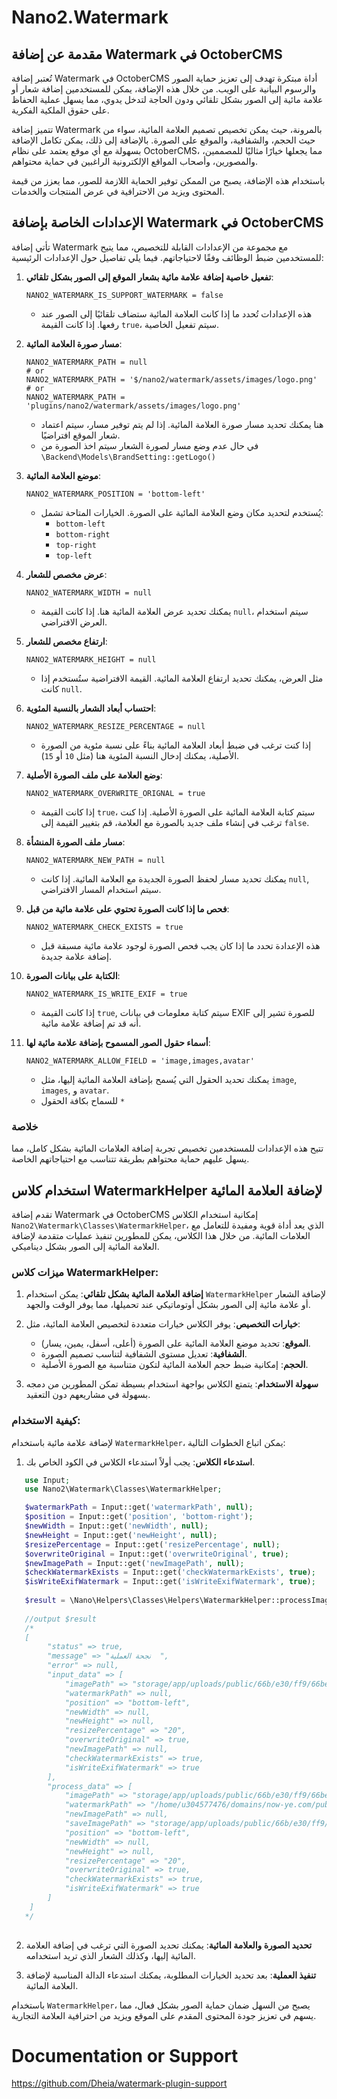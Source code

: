 # Nano2.Watermark

## مقدمة عن إضافة Watermark في OctoberCMS

تُعتبر إضافة Watermark في OctoberCMS أداة مبتكرة تهدف إلى تعزيز حماية الصور والرسوم البيانية على الويب. من خلال هذه الإضافة، يمكن للمستخدمين إضافة شعار أو علامة مائية إلى الصور بشكل تلقائي ودون الحاجة لتدخل يدوي، مما يسهل عملية الحفاظ على حقوق الملكية الفكرية.

تتميز إضافة Watermark بالمرونة، حيث يمكن تخصيص تصميم العلامة المائية، سواء من حيث الحجم، والشفافية، والموقع على الصورة. بالإضافة إلى ذلك، يمكن تكامل الإضافة بسهولة مع أي موقع يعتمد على نظام OctoberCMS، مما يجعلها خيارًا مثاليًا للمصممين، والمصورين، وأصحاب المواقع الإلكترونية الراغبين في حماية محتواهم.

باستخدام هذه الإضافة، يصبح من الممكن توفير الحماية اللازمة للصور، مما يعزز من قيمة المحتوى ويزيد من الاحترافية في عرض المنتجات والخدمات.


## الإعدادات الخاصة بإضافة Watermark في OctoberCMS

تأتي إضافة Watermark مع مجموعة من الإعدادات القابلة للتخصيص، مما يتيح للمستخدمين ضبط الوظائف وفقًا لاحتياجاتهم. فيما يلي تفاصيل حول الإعدادات الرئيسية:

1. **تفعيل خاصية إضافة علامة مائية بشعار الموقع إلى الصور بشكل تلقائي**:
   ```plaintext
   NANO2_WATERMARK_IS_SUPPORT_WATERMARK = false
   ```
   - هذه الإعدادات تُحدد ما إذا كانت العلامة المائية ستضاف تلقائيًا إلى الصور عند رفعها. إذا كانت القيمة `true`، سيتم تفعيل الخاصية.

2. **مسار صورة العلامة المائية**:
   ```plaintext
   NANO2_WATERMARK_PATH = null
   # or
   NANO2_WATERMARK_PATH = '$/nano2/watermark/assets/images/logo.png'
   # or
   NANO2_WATERMARK_PATH = 'plugins/nano2/watermark/assets/images/logo.png'
   ```
   - هنا يمكنك تحديد مسار صورة العلامة المائية. إذا لم يتم توفير مسار، سيتم اعتماد شعار الموقع افتراضيًا.
   - في حال عدم وضع مسار لصورة الشعار سيتم اخذ الصورة من `\Backend\Models\BrandSetting::getLogo()` 

3. **موضع العلامة المائية**:
   ```plaintext
   NANO2_WATERMARK_POSITION = 'bottom-left'
   ```
   - يُستخدم لتحديد مكان وضع العلامة المائية على الصورة. الخيارات المتاحة تشمل:
     - `bottom-left`
     - `bottom-right`
     - `top-right`
     - `top-left`

4. **عرض مخصص للشعار**:
   ```plaintext
   NANO2_WATERMARK_WIDTH = null
   ```
   - يمكنك تحديد عرض العلامة المائية هنا. إذا كانت القيمة `null`، سيتم استخدام العرض الافتراضي.

5. **ارتفاع مخصص للشعار**:
   ```plaintext
   NANO2_WATERMARK_HEIGHT = null
   ```
   - مثل العرض، يمكنك تحديد ارتفاع العلامة المائية. القيمة الافتراضية ستُستخدم إذا كانت `null`.

6. **احتساب أبعاد الشعار بالنسبة المئوية**:
   ```plaintext
   NANO2_WATERMARK_RESIZE_PERCENTAGE = null
   ```
   - إذا كنت ترغب في ضبط أبعاد العلامة المائية بناءً على نسبة مئوية من الصورة الأصلية، يمكنك إدخال النسبة المئوية هنا (مثل `10` أو `15`).

7. **وضع العلامة على ملف الصورة الأصلية**:
   ```plaintext
   NANO2_WATERMARK_OVERWRITE_ORIGNAL = true
   ```
   - إذا كانت القيمة `true`، سيتم كتابة العلامة المائية على الصورة الأصلية. إذا كنت ترغب في إنشاء ملف جديد بالصورة مع العلامة، قم بتغيير القيمة إلى `false`.

8. **مسار ملف الصورة المنشأة**:
   ```plaintext
   NANO2_WATERMARK_NEW_PATH = null
   ```
   - يمكنك تحديد مسار لحفظ الصورة الجديدة مع العلامة المائية. إذا كانت `null`, سيتم استخدام المسار الافتراضي.

9. **فحص ما إذا كانت الصورة تحتوي على علامة مائية من قبل**:
   ```plaintext
   NANO2_WATERMARK_CHECK_EXISTS = true
   ```
   - هذه الإعدادة تحدد ما إذا كان يجب فحص الصورة لوجود علامة مائية مسبقة قبل إضافة علامة جديدة.

10. **الكتابة على بيانات الصورة**:
    ```plaintext
    NANO2_WATERMARK_IS_WRITE_EXIF = true
    ```
    - إذا كانت القيمة `true`, سيتم كتابة معلومات في بيانات EXIF للصورة تشير إلى أنه قد تم إضافة علامة مائية.

11. **أسماء حقول الصور المسموح بإضافة علامة مائية لها**:
    ```plaintext
    NANO2_WATERMARK_ALLOW_FIELD = 'image,images,avatar'
    ```
    - يمكنك تحديد الحقول التي يُسمح بإضافة العلامة المائية إليها، مثل `image`, `images`, و `avatar`.
    - للسماح بكافة الحقول `*`

### خلاصة

تتيح هذه الإعدادات للمستخدمين تخصيص تجربة إضافة العلامات المائية بشكل كامل، مما يسهل عليهم حماية محتواهم بطريقة تتناسب مع احتياجاتهم الخاصة.


## استخدام كلاس WatermarkHelper لإضافة العلامة المائية

تقدم إضافة Watermark في OctoberCMS إمكانية استخدام الكلاس `Nano2\Watermark\Classes\WatermarkHelper`، الذي يعد أداة قوية ومفيدة للتعامل مع العلامات المائية. من خلال هذا الكلاس، يمكن للمطورين تنفيذ عمليات متقدمة لإضافة العلامة المائية إلى الصور بشكل ديناميكي.

### ميزات كلاس WatermarkHelper:

1. **إضافة العلامة المائية بشكل تلقائي**: يمكن استخدام `WatermarkHelper` لإضافة الشعار أو علامة مائية إلى الصور بشكل أوتوماتيكي عند تحميلها، مما يوفر الوقت والجهد.

2. **خيارات التخصيص**: يوفر الكلاس خيارات متعددة لتخصيص العلامة المائية، مثل:
   - **الموقع**: تحديد موضع العلامة المائية على الصورة (أعلى، أسفل، يمين، يسار).
   - **الشفافية**: تعديل مستوى الشفافية لتناسب تصميم الصورة.
   - **الحجم**: إمكانية ضبط حجم العلامة المائية لتكون متناسبة مع الصورة الأصلية.

3. **سهولة الاستخدام**: يتمتع الكلاس بواجهة استخدام بسيطة تمكن المطورين من دمجه بسهولة في مشاريعهم دون التعقيد.

### كيفية الاستخدام:

لإضافة علامة مائية باستخدام `WatermarkHelper`، يمكن اتباع الخطوات التالية:

1. **استدعاء الكلاس**: يجب أولاً استدعاء الكلاس في الكود الخاص بك.
   
```php
   use Input;
   use Nano2\Watermark\Classes\WatermarkHelper;

   $watermarkPath = Input::get('watermarkPath', null);
   $position = Input::get('position', 'bottom-right');
   $newWidth = Input::get('newWidth', null);
   $newHeight = Input::get('newHeight', null);
   $resizePercentage = Input::get('resizePercentage', null);
   $overwriteOriginal = Input::get('overwriteOriginal', true);
   $newImagePath = Input::get('newImagePath', null);
   $checkWatermarkExists = Input::get('checkWatermarkExists', true);
   $isWriteExifWatermark = Input::get('isWriteExifWatermark', true);
   
   $result = \Nano\Helpers\Classes\Helpers\WatermarkHelper::processImage($path, $watermarkPath, $position, $newWidth, $newHeight, $resizePercentage, $overwriteOriginal, $newImagePath, $checkWatermarkExists, $isWriteExifWatermark);
   
   //output $result
   /*
   [
        "status" => true,
        "message" => "نجحة العملية  ",
        "error" => null,
        "input_data" => [
            "imagePath" => "storage/app/uploads/public/66b/e30/ff9/66be30ff97da3334316351.jpg",
            "watermarkPath" => null,
            "position" => "bottom-left",
            "newWidth" => null,
            "newHeight" => null,
            "resizePercentage" => "20",
            "overwriteOriginal" => true,
            "newImagePath" => null,
            "checkWatermarkExists" => true,
            "isWriteExifWatermark" => true
        ],
        "process_data" => [
            "imagePath" => "storage/app/uploads/public/66b/e30/ff9/66be30ff97da3334316351.jpg",
            "watermarkPath" => "/home/u304577476/domains/now-ye.com/public_html/account/plugins/tss/basic/assets/images/logo.png",
            "newImagePath" => null,
            "saveImagePath" => "storage/app/uploads/public/66b/e30/ff9/66be30ff97da3334316351.jpg",
            "position" => "bottom-left",
            "newWidth" => null,
            "newHeight" => null,
            "resizePercentage" => "20",
            "overwriteOriginal" => true,
            "checkWatermarkExists" => true,
            "isWriteExifWatermark" => true
        ]
    ]
   */
   
```

2. **تحديد الصورة والعلامة المائية**: يمكنك تحديد الصورة التي ترغب في إضافة العلامة المائية إليها، وكذلك الشعار الذي تريد استخدامه.

3. **تنفيذ العملية**: بعد تحديد الخيارات المطلوبة، يمكنك استدعاء الدالة المناسبة لإضافة العلامة المائية.

باستخدام `WatermarkHelper`، يصبح من السهل ضمان حماية الصور بشكل فعال، مما يسهم في تعزيز جودة المحتوى المقدم على الموقع ويزيد من احترافية العلامة التجارية.

# Documentation or Support

https://github.com/Dheia/watermark-plugin-support

